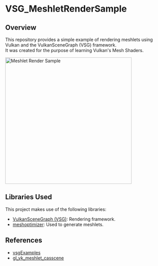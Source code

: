 # VSG_MeshletRenderSample
## Overview
This repository provides a simple example of rendering meshlets using Vulkan and the VulkanSceneGraph (VSG) framework.  
It was created for the purpose of learning Vulkan's Mesh Shaders.

<img src="https://github.com/user-attachments/assets/8bf3d0b8-ba2c-4fa0-93c3-4389a126d590" alt="Meshlet Render Sample" width="400">

## Libraries Used
This project makes use of the following libraries:
- [VulkanSceneGraph (VSG)](https://github.com/vsg-dev/VulkanSceneGraph): Rendering framework.
- [meshoptimizer](https://github.com/zeux/meshoptimizer): Used to generate meshlets.

## References
- [vsgExamples](https://github.com/vsg-dev/vsgExamples)
- [gl_vk_meshlet_casscene](https://github.com/nvpro-samples/gl_vk_meshlet_cadscene)
